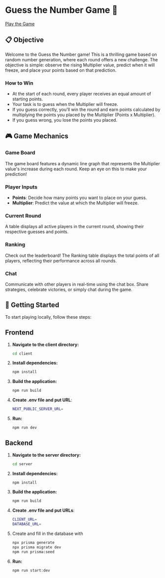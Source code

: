 # Guess the Number Game 🎲

[Play the Game](https://alina-guess-number.netlify.app)

## 📋 Objective

Welcome to the Guess the Number game! This is a thrilling game based on random number generation, where each round offers a new challenge. The objective is simple: observe the rising Multiplier value, predict when it will freeze, and place your points based on that prediction.

### How to Win

- At the start of each round, every player receives an equal amount of starting points.
- Your task is to guess when the Multiplier will freeze.
- If you guess correctly, you'll win the round and earn points calculated by multiplying the points you placed by the Multiplier (Points x Multiplier).
- If you guess wrong, you lose the points you placed.

## 🎮 Game Mechanics

### Game Board

The game board features a dynamic line graph that represents the Multiplier value's increase during each round. Keep an eye on this to make your prediction!

### Player Inputs

- **Points**: Decide how many points you want to place on your guess.
- **Multiplier**: Predict the value at which the Multiplier will freeze.

### Current Round

A table displays all active players in the current round, showing their respective guesses and points.

### Ranking

Check out the leaderboard! The Ranking table displays the total points of all players, reflecting their performance across all rounds.

### Chat

Communicate with other players in real-time using the chat box. Share strategies, celebrate victories, or simply chat during the game.

## 🚀 Getting Started

To start playing locally, follow these steps:

## Frontend

1. **Navigate to the client directory:**
   ```bash
   cd client
   ```
2. **Install dependencies:**
   ```bash
   npm install
   ```
3. **Build the application:**
   ```bash
   npm run build
   ```
4. **Create .env file and put URL**:
   ```bash
   NEXT_PUBLIC_SERVER_URL=
   ```
5. **Run:**
   ```bash
   npm run dev
   ```

## Backend

1. **Navigate to the server directory:**
   ```bash
   cd server
   ```
2. **Install dependencies:**
   ```bash
   npm install
   ```
3. **Build the application:**
   ```bash
   npm run build
   ```
4. **Create .env file and put URLs**:
   ```bash
   CLIENT_URL=
   DATABASE_URL=
   ```
5. Create and fill in the database with
   ```bash
   npx prisma generate
   npx prisma migrate dev
   npm run prisma:seed
   ```
6. **Run:**
   ```bash
   npm run start:dev
   ```

